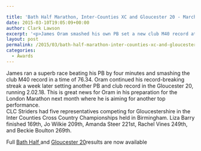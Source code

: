 ```yaml
---

title: 'Bath Half Marathon, Inter-Counties XC and Gloucester 20 - March 2015'
date: 2015-03-10T19:05:09+00:00
author: Clark Lawson
excerpt: '<p>James Oram smashed his own PB set a new club M40 record at the Bath Half Marathon on 1 March 2015.</p>'
layout: post
permalink: /2015/03/bath-half-marathon-inter-counties-xc-and-gloucester-20-march-2015/
categories:
  - Awards
---
```

James ran a superb race beating his PB by four minutes and smashing the club M40 record in a time of 76.34. Oram continued his record-breaking streak a week later setting another PB and club record in the Gloucester 20, running 2.02.18. This is great news for Oram in his preparation for the London Marathon next month where he is aiming for another top performance.  
CLC Striders had five representatives competing for Gloucestershire in the Inter Counties Cross Country Championships held in Birmingham. Liza Barry finished 169th, Jo Wilkie 209th, Amanda Steer 221st, Rachel Vines 249th, and Beckie Boulton 269th.

Full <a href="https://www.sportsystems.co.uk/ss/results/Vitality%20Bath%20Half%20Marathon/1671" target="_blank" rel="nofollow">Bath Half </a>and <a href="http://www.gloucesterac.co.uk/" target="_blank" rel="nofollow">Gloucester 20</a>results are now available